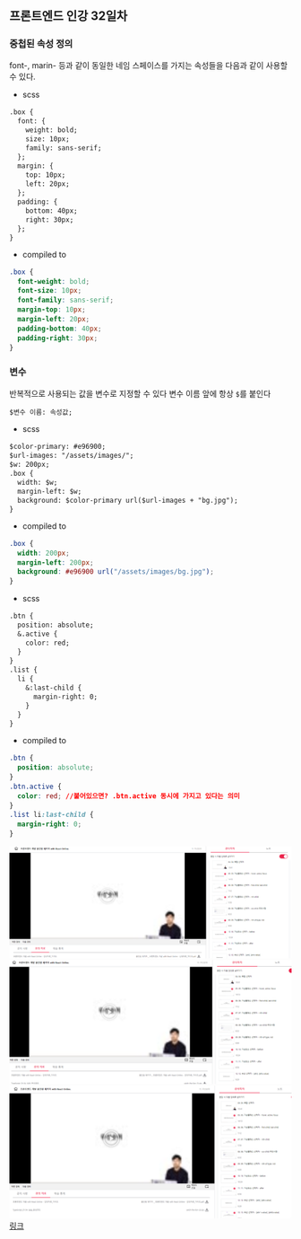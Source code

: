 ## 프론트엔드 인강 32일차

### 중첩된 속성 정의

font-, marin- 등과 같이 동일한 네임 스페이스를 가지는 속성들을 다음과 같이 사용할 수 있다.

- scss

```
.box {
  font: {
    weight: bold;
    size: 10px;
    family: sans-serif;
  };
  margin: {
    top: 10px;
    left: 20px;
  };
  padding: {
    bottom: 40px;
    right: 30px;
  };
}
```

- compiled to

```css
.box {
  font-weight: bold;
  font-size: 10px;
  font-family: sans-serif;
  margin-top: 10px;
  margin-left: 20px;
  padding-bottom: 40px;
  padding-right: 30px;
}
```

### 변수

반복적으로 사용되는 값을 변수로 지정할 수 있다
변수 이름 앞에 항상 `$`를 붙인다

```
$변수 이름: 속성값;
```

- scss

```
$color-primary: #e96900;
$url-images: "/assets/images/";
$w: 200px;
.box {
  width: $w;
  margin-left: $w;
  background: $color-primary url($url-images + "bg.jpg");
}
```

- compiled to

```css
.box {
  width: 200px;
  margin-left: 200px;
  background: #e96900 url("/assets/images/bg.jpg");
}
```

- scss

```
.btn {
  position: absolute;
  &.active {
    color: red;
  }
}
.list {
  li {
    &:last-child {
      margin-right: 0;
    }
  }
}
```

- compiled to

```css
.btn {
  position: absolute;
}
.btn.active {
  color: red; //붙어있으면? .btn.active 동시에 가지고 있다는 의미
}
.list li:last-child {
  margin-right: 0;
}
```

![screenshot](./img/1027_1.PNG)
![screenshot](./img/1027_2.PNG)
![screenshot](./img/1027_3.PNG)
[링크](https://bit.ly/3m0t8GM)
